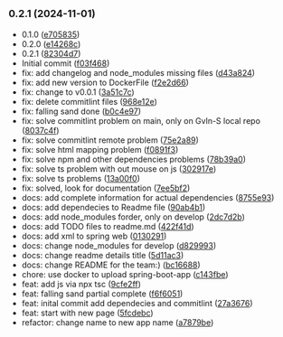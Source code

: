 ## <small>0.2.1 (2024-11-01)</small>

* 0.1.0 ([e705835](https://github.com/Gvln-S/CollectiveDunes/commit/e705835))
* 0.2.0 ([e14268c](https://github.com/Gvln-S/CollectiveDunes/commit/e14268c))
* 0.2.1 ([82304d7](https://github.com/Gvln-S/CollectiveDunes/commit/82304d7))
* Initial commit ([f03f468](https://github.com/Gvln-S/CollectiveDunes/commit/f03f468))
* fix: add changelog and node_modules missing files ([d43a824](https://github.com/Gvln-S/CollectiveDunes/commit/d43a824))
* fix: add new version to DockerFile ([f2e2d66](https://github.com/Gvln-S/CollectiveDunes/commit/f2e2d66))
* fix: change to v0.0.1 ([3a51c7c](https://github.com/Gvln-S/CollectiveDunes/commit/3a51c7c))
* fix: delete commitlint files ([968e12e](https://github.com/Gvln-S/CollectiveDunes/commit/968e12e))
* fix: falling sand done ([b0c4e97](https://github.com/Gvln-S/CollectiveDunes/commit/b0c4e97))
* fix: solve commitlint problem on main, only on Gvln-S local repo ([8037c4f](https://github.com/Gvln-S/CollectiveDunes/commit/8037c4f))
* fix: solve commitlint remote problem ([75e2a89](https://github.com/Gvln-S/CollectiveDunes/commit/75e2a89))
* fix: solve html mapping problem ([f0891f3](https://github.com/Gvln-S/CollectiveDunes/commit/f0891f3))
* fix: solve npm and other dependencies problems ([78b39a0](https://github.com/Gvln-S/CollectiveDunes/commit/78b39a0))
* fix: solve ts problem with out mouse on js ([302917e](https://github.com/Gvln-S/CollectiveDunes/commit/302917e))
* fix: solve ts problems ([13a00f0](https://github.com/Gvln-S/CollectiveDunes/commit/13a00f0))
* fix: solved, look for documentation ([7ee5bf2](https://github.com/Gvln-S/CollectiveDunes/commit/7ee5bf2))
* docs: add complete information for actual dependencies ([8755e93](https://github.com/Gvln-S/CollectiveDunes/commit/8755e93))
* docs: add dependecies to Readme file ([90ab4b1](https://github.com/Gvln-S/CollectiveDunes/commit/90ab4b1))
* docs: add node_modules forder, only on develop ([2dc7d2b](https://github.com/Gvln-S/CollectiveDunes/commit/2dc7d2b))
* docs: add TODO files to readme.md ([422f41d](https://github.com/Gvln-S/CollectiveDunes/commit/422f41d))
* docs: add xml to spring web ([0130291](https://github.com/Gvln-S/CollectiveDunes/commit/0130291))
* docs: change node_modules for develop ([d829993](https://github.com/Gvln-S/CollectiveDunes/commit/d829993))
* docs: change readme details title ([5d11ac3](https://github.com/Gvln-S/CollectiveDunes/commit/5d11ac3))
* docs: change README for the team:) ([bc16688](https://github.com/Gvln-S/CollectiveDunes/commit/bc16688))
* chore: use docker to upload spring-boot-app ([c143fbe](https://github.com/Gvln-S/CollectiveDunes/commit/c143fbe))
* feat: add js via npx tsc ([9cfe2ff](https://github.com/Gvln-S/CollectiveDunes/commit/9cfe2ff))
* feat: falling sand partial complete ([f6f6051](https://github.com/Gvln-S/CollectiveDunes/commit/f6f6051))
* feat: inital commit add dependecies and commitlint ([27a3676](https://github.com/Gvln-S/CollectiveDunes/commit/27a3676))
* feat: start with new page ([5fcdebc](https://github.com/Gvln-S/CollectiveDunes/commit/5fcdebc))
* refactor: change name to new app name ([a7879be](https://github.com/Gvln-S/CollectiveDunes/commit/a7879be))



